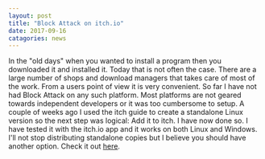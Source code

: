 ```yaml
---
layout: post
title: "Block Attack on itch.io"
date: 2017-09-16
catagories: news
---
```

In the "old days" when you wanted to install a program then you downloaded it and installed it. Today that is not often the case. There are a large number of shops and download managers that takes care of most of the work. From a users point of view it is very convenient. So far I have not had Block Attack on any such platform. Most platforms are not geared towards independent developers or it was too cumbersome to setup. A couple of weeks ago I used the itch guide to create a standalone Linux version so the next step was logical: Add it to itch. I have now done so. I have tested it with the itch.io app and it works on both Linux and Windows. I'll not stop distributing standalone copies but I believe you should have another option. Check it out [here](https://sago008.itch.io/blockattack).
